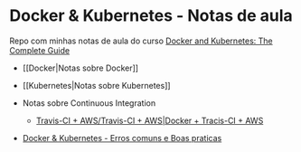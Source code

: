# Docker & Kubernetes - Notas de aula

Repo com minhas notas de aula do curso [Docker and Kubernetes: The Complete Guide](https://www.udemy.com/course/docker-and-kubernetes-the-complete-guide/)

- [[Docker|Notas sobre Docker]]
- [[Kubernetes|Notas sobre Kubernetes]]
- Notas sobre Continuous Integration
    - [Travis-CI + AWS/Travis-CI + AWS|Docker + Tracis-CI + AWS](Travis-CI%20+%20AWS/Travis-CI%20+%20AWS%7CDocker%20+%20Tracis-CI%20+%20AWS.md)

- [Docker & Kubernetes - Erros comuns e Boas praticas](Docker%20&%20Kubernetes%20-%20Erros%20comuns%20e%20Boas%20praticas.md)